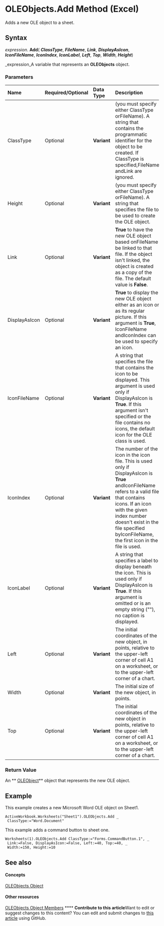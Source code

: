 
# OLEObjects.Add Method (Excel)

Adds a new OLE object to a sheet. 


## Syntax

 _expression_. **Add**( **_ClassType_**,  **_FileName_**,  **_Link_**,  **_DisplayAsIcon_**,  **_IconFileName_**,  **_IconIndex_**,  **_IconLabel_**,  **_Left_**,  **_Top_**,  **_Width_**,  **_Height_**)

 _expression_A variable that represents an  **OLEObjects** object.


### Parameters



|**Name**|**Required/Optional**|**Data Type**|**Description**|
|:-----|:-----|:-----|:-----|
|ClassType|Optional| **Variant**|(you must specify either ClassType orFileName). A string that contains the programmatic identifier for the object to be created. If ClassType is specified,FileName andLink are ignored.|
|Height|Optional| **Variant**|(you must specify either ClassType orFileName). A string that specifies the file to be used to create the OLE object.|
|Link|Optional| **Variant**| **True** to have the new OLE object based onFileName be linked to that file. If the object isn't linked, the object is created as a copy of the file. The default value is **False**.|
|DisplayAsIcon|Optional| **Variant**| **True** to display the new OLE object either as an icon or as its regular picture. If this argument is **True**, IconFileName andIconIndex can be used to specify an icon.|
|IconFileName|Optional| **Variant**|A string that specifies the file that contains the icon to be displayed. This argument is used only if DisplayAsIcon is **True**. If this argument isn't specified or the file contains no icons, the default icon for the OLE class is used.|
|IconIndex|Optional| **Variant**|The number of the icon in the icon file. This is used only if DisplayAsIcon is **True** andIconFileName refers to a valid file that contains icons. If an icon with the given index number doesn't exist in the file specified byIconFileName, the first icon in the file is used.|
|IconLabel|Optional| **Variant**|A string that specifies a label to display beneath the icon. This is used only if DisplayAsIcon is **True**. If this argument is omitted or is an empty string (""), no caption is displayed.|
|Left|Optional| **Variant**|The initial coordinates of the new object, in points, relative to the upper-left corner of cell A1 on a worksheet, or to the upper-left corner of a chart.|
|Width|Optional| **Variant**|The initial size of the new object, in points.|
|Top|Optional| **Variant**|The initial coordinates of the new object in points, relative to the upper-left corner of cell A1 on a worksheet, or to the upper-left corner of a chart.|

### Return Value

An  ** [OLEObject](bc3ef12d-1531-6c21-71ab-3df6bb851f3b.md)** object that represents the new OLE object.


## Example

This example creates a new Microsoft Word OLE object on Sheet1.


```
ActiveWorkbook.Worksheets("Sheet1").OLEObjects.Add _ 
 ClassType:="Word.Document"
```

This example adds a command button to sheet one.




```
Worksheets(1).OLEObjects.Add ClassType:="Forms.CommandButton.1", _ 
 Link:=False, DisplayAsIcon:=False, Left:=40, Top:=40, _ 
 Width:=150, Height:=10
```


## See also


#### Concepts


 [OLEObjects Object](e3fcf4bd-7c96-ecb3-dc04-551f7f7348f9.md)
#### Other resources


 [OLEObjects Object Members](7c3b0619-a988-1b8c-51b1-4c8ef3180264.md)
****   **Contribute to this article**Want to edit or suggest changes to this content? You can edit and submit changes to  [this article](https://github.com/jhershey00/VBA_Excel_Test/OpenXMLCon/articles/2acd369f-6dd6-0e0e-043c-a691796659a9.md) using GitHub.

